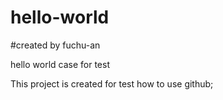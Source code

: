 # hello-world

#created by fuchu-an

hello world case for test

This project is created for test how to use github;
